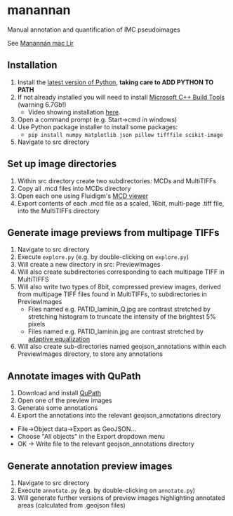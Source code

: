 # manannan
Manual annotation and quantification of IMC pseudoimages

See [Manannán mac Lir](https://en.wikipedia.org/wiki/Manann%C3%A1n_mac_Lir)

## Installation
1. Install the [latest version of Python](https://www.python.org/downloads/), **taking care to ADD PYTHON TO PATH**
2. If not already installed you will need to install [Microsoft C++ Build Tools](https://visualstudio.microsoft.com/visual-cpp-build-tools/) (warning 6.7Gb!)
    * Video showing installation [here](https://www.youtube.com/watch?v=rcI1_e38BWs).
4. Open a command prompt (e.g. Start->cmd in windows)
5. Use Python package installer to install some packages:
    * ```pip install numpy matplotlib json pillow tifffile scikit-image```
7. Navigate to src directory

## Set up image directories
1. Within src directory create two subdirectories: MCDs and MultiTIFFs
1. Copy all .mcd files into MCDs directory
1. Open each one using Fluidigm's [MCD viewer](https://www.fluidigm.com/FluidigmSite_Assets/PrdSrv_Software/Software-Packages/MCD_Viewer/MCDViewer_V1.0.560.6_InstallationPack.zip)
1. Export contents of each .mcd file as a scaled, 16bit, multi-page .tiff file, into the MultiTIFFs directory

## Generate image previews from multipage TIFFs
1. Navigate to src directory
1. Execute ```explore.py``` (e.g. by double-clicking on ```explore.py```)
1. Will create a new directory in src: PreviewImages
1. Will also create subdirectories corresponding to each multipage TIFF in MultiTIFFS
1. Will also write two types of 8bit, compressed preview images, derived from multipage TIFF files found in MultiTIFFs, to subdirectories in PreviewImages
     * Files named e.g. PATID_laminin_Q.jpg are contrast stretched by stretching histogram to truncate the intensity of the brightest 5% pixels
     * Files named e.g. PATID_laminin.jpg are contrast stretched by [adaptive equalization](https://scikit-image.org/docs/dev/auto_examples/color_exposure/plot_equalize.html)
3. Will also create sub-directories named geojson_annotations within each PreviewImages directory, to store any annotations

## Annotate images  with QuPath
1. Download and install [QuPath](https://qupath.github.io/)
2. Open one of the preview images
3. Generate some annotations
4. Export the annotations into the relevant geojson_annotations directory
  * File->Object data->Export as GeoJSON...  
  * Choose "All objects" in the Export dropdown menu 
  * OK -> Write file to the relevant geojson_annotations directory

## Generate annotation preview images
1. Navigate to src directory
2. Execute ```annotate.py``` (e.g. by double-clicking on ```annotate.py```)
3. Will generate further versions of preview images highlighting annotated areas (calculated from .geojson files)
